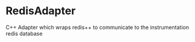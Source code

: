 # RedisAdapter
C++ Adapter which wraps redis++ to communicate to the instrumentation redis database 
